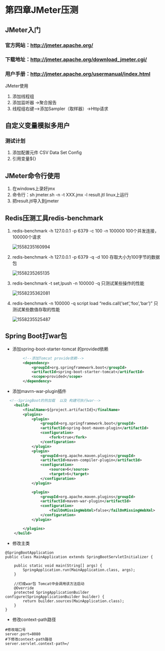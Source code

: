 # 第四章JMeter压测

## JMeter入门



### 官方网站：http://jmeter.apache.org/



### 下载地址：http://jmeter.apache.org/download_jmeter.cgi/



### 用户手册：http://jmeter.apache.org/usermanual/index.html



JMeter使用

1. 添加线程组
2. 添加监听器 ->聚合报告
3. 线程组右键-->添加Sampler（取样器）->Http请求

## 自定义变量模拟多用户

### 测试计划

1. 添加配置元件 CSV Data Set Config
2. 引用变量\${}

## JMeter命令行使用

1. 在windows上录好jmx
2. 命令行：sh jmeter.sh -n -t XXX.jmx -l result.jtl   linux上运行
3. 把result.jtl导入到jmeter



## Redis压测工具redis-benchmark

1. redis-benchmark -h 127.0.0.1 -p 6379 -c 100 -n 100000  100个并发连接，100000个请求

   ![1558235160994](C:\Users\32183\AppData\Roaming\Typora\typora-user-images\1558235160994.png)

2. redis-benchmark -h 127.0.0.1 -p 6379 -q -d 100 存取大小为100字节的数据包

   ![1558235265135](C:\Users\32183\AppData\Roaming\Typora\typora-user-images\1558235265135.png)

3. redis-benchmark -t set,lpush -n 100000 -q 只测试某些操作的性能

   ![1558235362081](C:\Users\32183\AppData\Roaming\Typora\typora-user-images\1558235362081.png)

4. redis-benchmark -n 100000 -q script load “redis.call(‘set’,‘foo’,‘bar’)”  只测试某些数值存取的性能

   ![1558235525487](C:\Users\32183\AppData\Roaming\Typora\typora-user-images\1558235525487.png)

## Spring Boot打war包

- 添加spring-boot-starter-tomcat 的provided依赖

```xml
        <!--添加Tomcat provide依赖-->
        <dependency>
            <groupId>org.springframework.boot</groupId>
            <artifactId>spring-boot-starter-tomcat</artifactId>
            <scope>provided</scope>
        </dependency>
```

- 添加mavrn-war-plugin插件

```xml
  <!--SpringBoot的热加载  以及 构建可执行war-->
    <build>
        <finalName>${project.artifactId}</finalName>
        <plugins>
            <plugin>
                <groupId>org.springframework.boot</groupId>
                <artifactId>spring-boot-maven-plugin</artifactId>
                <configuration>
                    <fork>true</fork>
                </configuration>
            </plugin>
            <plugin>
                <groupId>org.apache.maven.plugins</groupId>
                <artifactId>maven-compiler-plugin</artifactId>
                <configuration>
                    <source>6</source>
                    <target>6</target>
                </configuration>
            </plugin>

            <plugin>
                <groupId>org.apache.maven.plugins</groupId>
                <artifactId>maven-war-plugin</artifactId>
                <configuration>
                    <failOnMissingWebXml>false</failOnMissingWebXml>
                </configuration>
            </plugin>

        </plugins>
    </build>
```

- 修改主类

```
@SpringBootApplication
public class MainApplication extends SpringBootServletInitializer {

    public static void main(String[] args) {
        SpringApplication.run(MainApplication.class, args);
    }

    //打成war包 Tomcat中会调用该方法启动
    @Override
    protected SpringApplicationBuilder configure(SpringApplicationBuilder builder) {
        return builder.sources(MainApplication.class);
    }
}
```



- 修改context-path路径

```properties
#修改端口号
server.port=8080
#下修改context-path路径
server.servlet.context-path=/
```

